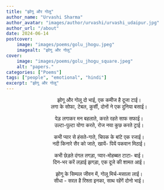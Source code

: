 ```yaml
---
title: "झोगू और गोलू"
author_name: "Urvashi Sharma"
author_avatar: "images/author/urvashi/urvashi_udaipur.jpg"
author_url: "/about"
date: 2024-06-14
postcover:
    image: "images/poems/golu_jhogu.jpeg"
    imagealt: "झोगू और गोलू"
cover:
    image: "images/poems/golu_jhogu_square.jpeg"
    alt: "papers."
categories: ["Poems"]
tags: ["people", "emotional", "hindi"]
excerpt: "झोगू और गोलू"
---
```

<center>

झोगू और गोलू दो भाई, एक कमीज है दूजा टाई।<br>
लगा के सोफा, टेबल, कुर्सी, दोनों ने एक दुनिया बसाई।

पेड़ लगाकर मन बहलाते, करते रहते साफ सफाई।<br>
उल्टा-पुल्टा योगा करते, रोज नया कुछ करते ट्राई।

कभी प्यार से हंसते-गाते, चिपक के बांटे एक रजाई।<br>
नदी किनारे सैर को जाते, खायें- पियें पकवान मिठाई।

कभी छेड़ते दंगल तगड़ा, प्यार-मोहब्बत टाटा- बाई।<br>
दिन-भर करें लड़ाई झगड़ा, एक दूजे की शामत आई।

झोगू के सिम्पल जीवन में, गोलू मिर्च-मसाला लाई।<br>
सीधा - सरल है रिश्ता इनका, साथ रहेंगें दोनो भाई।

</center>